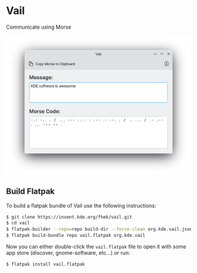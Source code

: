 <!--
    SPDX-FileCopyrightText: 2022 Felipe Kinoshita <kinofhek@gmail.com>
    SPDX-License-Identifier: CC0-1.0
-->

# Vail

Communicate using Morse

![vail window](.gitlab/vail.png)

## Build Flatpak

To build a flatpak bundle of Vail use the following instructions:

```bash
$ git clone https://invent.kde.org/fhek/vail.git
$ cd vail
$ flatpak-builder --repo=repo build-dir --force-clean org.kde.vail.json
$ flatpak build-bundle repo vail.flatpak org.kde.vail
```

Now you can either double-click the `vail.flatpak` file to open it with
some app store (discover, gnome-software, etc...) or run:

```bash
$ flatpak install vail.flatpak
```
